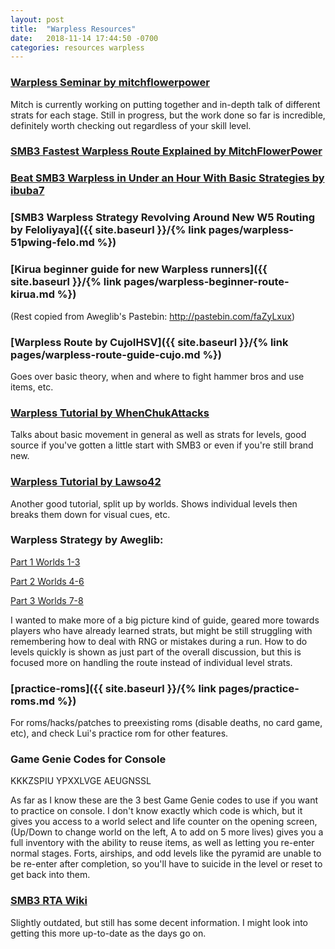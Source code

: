 ```yaml
---
layout: post
title:  "Warpless Resources"
date:   2018-11-14 17:44:50 -0700
categories: resources warpless
---
```


### [Warpless Seminar by mitchflowerpower](https://www.youtube.com/playlist?list=PL3gkkS4FY_-EwqsWUnhcjMLPXWBCqvIzg)

Mitch is currently working on putting together and in-depth talk of different strats for each stage. Still in progress, but the work done so far is incredible, definitely worth checking out regardless of your skill level.

### [SMB3 Fastest Warpless Route Explained by MitchFlowerPower](https://www.youtube.com/watch?v=8iMCt_ZyGqM)

### [Beat SMB3 Warpless in Under an Hour With Basic Strategies by ibuba7](https://www.youtube.com/watch?v=zWekMDbnN6s)

### [SMB3 Warpless Strategy Revolving Around New W5 Routing by Feloliyaya]({{ site.baseurl }}/{% link pages/warpless-51pwing-felo.md %})

### [Kirua beginner guide for new Warpless runners]({{ site.baseurl }}/{% link pages/warpless-beginner-route-kirua.md %})

(Rest copied from Aweglib's Pastebin: <http://pastebin.com/faZyLxux>)

### [Warpless Route by CujoIHSV]({{ site.baseurl }}/{% link pages/warpless-route-guide-cujo.md %})

Goes over basic theory, when and where to fight hammer bros and use items, etc.

### [Warpless Tutorial by WhenChukAttacks](https://www.twitch.tv/whenchukattacks/v/42569050)

Talks about basic movement in general as well as strats for levels, good source if you've gotten a little start with SMB3 or even if you're still brand new.

### [Warpless Tutorial by Lawso42](https://www.youtube.com/watch?v=Drx0XP8_6Iw&list=PLoQOkofU65dMYGFeo98fhFkexT72ByTfH&index=1)

Another good tutorial, split up by worlds. Shows individual levels then breaks them down for visual cues, etc.

### Warpless Strategy by Aweglib:

[Part 1 Worlds 1-3](http://www.twitch.tv/aweglib/v/34984893)

[Part 2 Worlds 4-6](http://www.twitch.tv/aweglib/v/36519785)

[Part 3 Worlds 7-8](http://www.twitch.tv/aweglib/v/36520960)

I wanted to make more of a big picture kind of guide, geared more towards players who have already learned strats, but might be still struggling with remembering how to deal with RNG or mistakes during a run. How to do levels quickly is shown as just part of the overall discussion, but this is focused more on handling the route instead of individual level strats.

### [practice-roms]({{ site.baseurl }}/{% link pages/practice-roms.md %})

For roms/hacks/patches to preexisting roms (disable deaths, no card game, etc), and check Lui's practice rom for other features.

### Game Genie Codes for Console

KKKZSPIU YPXXLVGE AEUGNSSL

As far as I know these are the 3 best Game Genie codes to use if you want to practice on console. I don't know exactly which code is which, but it gives you access to a world select and life counter on the opening screen, (Up/Down to change world on the left, A to add on 5 more lives) gives you a full inventory with the ability to reuse items, as well as letting you re-enter normal stages. Forts, airships, and odd levels like the pyramid are unable to be re-enter after completion, so you'll have to suicide in the level or reset to get back into them.
 
### [SMB3 RTA Wiki](http://smb3rta.wikia.com/wiki/SMB3RTA_Wiki)
 
Slightly outdated, but still has some decent information. I might look into getting this more up-to-date as the days go on.
 
